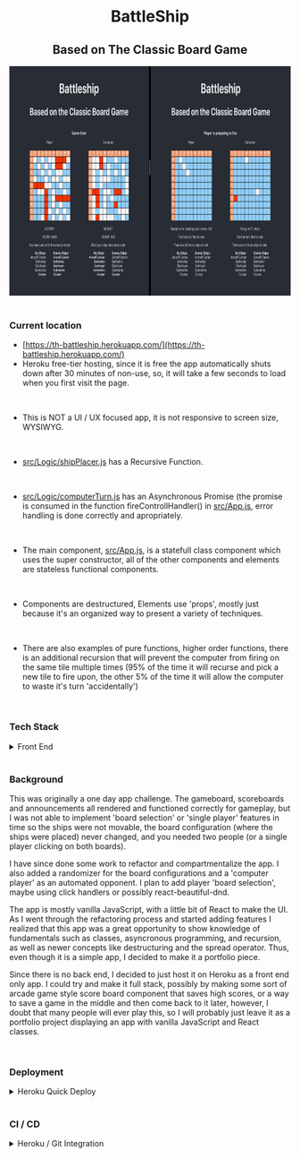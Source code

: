 <div align="center" >

# BattleShip

## Based on The Classic Board Game

<img alt="Battleship Screen Shot" src="./READMEHERO.png" width="820" height="410" />

</div>

</br>

### Current location

- [https://th-battleship.herokuapp.com/](https://th-battleship.herokuapp.com/)
- Heroku free-tier hosting, since it is free the app automatically shuts down after 30 minutes of non-use, so, it will take a few seconds to load when you first visit the page.
<br>

- This is NOT a UI / UX focused app, it is not responsive to screen size, WYSIWYG.
<br>

- [src/Logic/shipPlacer.js](https://github.com/thomHayner/battleship-mini-app/blob/master/src/Logic/shipPlacer.js) has a Recursive Function.
<br>

- [src/Logic/computerTurn.js](https://github.com/thomHayner/battleship-mini-app/blob/master/src/Logic/computerTurn.js) has an Asynchronous Promise (the promise is consumed in the function fireControllHandler() in [src/App.js](https://github.com/thomHayner/battleship-mini-app/blob/master/src/App.js), error handling is done correctly and apropriately.
<br>

- The main component, [src/App.js](https://github.com/thomHayner/battleship-mini-app/blob/master/src/App.js), is a statefull class component which uses the super constructor, all of the other components and elements are stateless functional components.
<br>

- Components are destructured, Elements use 'props', mostly just because it's an organized way to present a variety of techniques.
<br>

- There are also examples of pure functions, higher order functions, there is an additional recursion that will prevent the computer from firing on the same tile multiple times (95% of the time it will recurse and pick a new tile to fire upon, the other 5% of the time it will allow the computer to waste it's turn 'accidentally')
<br>

### Tech Stack
<details>
  <summary>Front End</summary>

- JavaScript
- React
- CSS

</details>

<br>

### Background

<p>
  This was originally a one day app challenge.  The gameboard, scoreboards and announcements all rendered and functioned correctly for gameplay, but I was not able to implement 'board selection' or 'single player' features in time so the ships were not movable, the board configuration (where the ships were placed) never changed, and you needed two people (or a single player clicking on both boards).
</p>

<p>
  I have since done some work to refactor and compartmentalize the app.  I also added a randomizer for the board configurations and a 'computer player' as an automated opponent.
  I plan to add player 'board selection', maybe using click handlers or possibly react-beautiful-dnd.<br>
</p>

<p>
  The app is mostly vanilla JavaScript, with a little bit of React to make the UI.  As I went through the refactoring process and started adding features I realized that this app was a great opportunity to show knowledge of fundamentals such as classes, asyncronous programming, and recursion, as well as newer concepts like destructuring and the spread operator.  Thus, even though it is a simple app, I decided to make it a portfolio piece.
</p>

<p>
  Since there is no back end, I decided to just host it on Heroku as a front end only app.  I could try and make it full stack, possibly by making some sort of arcade game style score board component that saves high scores, or a way to save a game in the middle and then come back to it later, however, I doubt that many people will ever play this, so I will probably just leave it as a portfolio project displaying an app with vanilla JavaScript and React classes.
</p>

<br>

### Deployment
<details>
  <summary>Heroku Quick Deploy</summary>

  1. Check if Heroku CLI is installed, take necessary action, then login.
  ```shell
  heroku --version
  ```
  Installed, update, and/or proceed.

  <br>

  2. Log in to Heroku through the CLI / browser
  ```shell
  heroku login
  ```
  Follow prompts and log in.

  <br>

  3. Create your Heruko App through the command line
  [Heroku Docs / C-R-A Runtime QuickDeploy Instructions](https://blog.heroku.com/deploying-react-with-zero-configuration)
  ```shell
  heroku create -b https://github.com/mars/create-react-app-buildpack.git
  git add .
  git commit -m "react-create-app on Heroku"
  git push heroku master
  heroku open
  ```

</details>

<br>

### CI / CD
<details>
  <summary>Heroku / Git Integration</summary>

  - no major CI / CD at this time
  - can be set up with webhook to auto-update with push to master on github
  - this is an intermittent use app and likely won't need much maintainence, so manual will provide regular interaction / practice with maintainence processes
  - manual deployment through CLI or [Heroku](Heroku.com) dashboard is currently necessary
    <details>
      <summary>CLI</summary>

      - In your terminal
      ```shell
      git push heroku master
      heroku open
      ```

    </details>

    <details>
      <summary>Heroku Dashboard</summary>

      - [Heroku](Heroku.com)
      - log in
      - select your app
      - click deploy
      - scroll down to bottom and click "Manual Deploy" button

    </details>

</details>